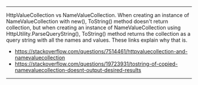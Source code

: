 ----
HttpValueCollection vs NameValueCollection. When creating an instance of NameValueCollection with new(), ToString() method doesn't return collection, but when creating an instance of NameValueCollection using HttpUtility.ParseQueryString(), ToString() method returns the collection as a query string with all the names and values. These links explain why that is.
* https://stackoverflow.com/questions/7514461/httpvaluecollection-and-namevaluecollection
* https://stackoverflow.com/questions/19723931/tostring-of-copied-namevaluecollection-doesnt-output-desired-results
----

